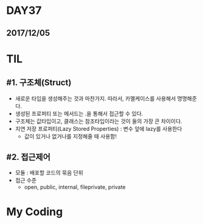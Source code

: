 # DAY37
## 2017/12/05
# TIL
## #1. 구조체(Struct)
  - 새로운 타입을 생성해주는 것과 마찬가지. 따라서, 카멜케이스를 사용해서 명명해준다.
  - 생성된 프로퍼티 또는 메서드는 .을 통해서 접근할 수 있다.
  - 구조체는 값타입이고, 클래스는 참조타입이라는 것이 둘의 가장 큰 차이이다.
  - 지연 저장 프로퍼티(Lazy Stored Properties) : 변수 앞에 lazy를 사용한다
    - 값이 있거나 없거나를 지정해줄 때 사용함!

## #2. 접근제어
  - 모듈 : 배포할 코드의 묶음 단위
  - 접근 수준
    - open, public, internal, fileprivate, private
# My Coding
